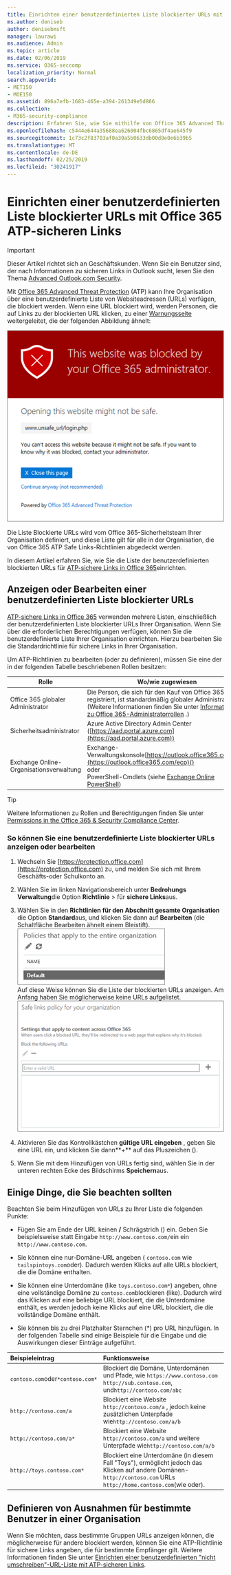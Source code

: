 ```yaml
---
title: Einrichten einer benutzerdefinierten Liste blockierter URLs mit Office 365 ATP-sicheren Links
ms.author: deniseb
author: denisebmsft
manager: laurawi
ms.audience: Admin
ms.topic: article
ms.date: 02/06/2019
ms.service: O365-seccomp
localization_priority: Normal
search.appverid:
- MET150
- MOE150
ms.assetid: 896a7efb-1683-465e-a394-261349e5d866
ms.collection:
- M365-security-compliance
description: Erfahren Sie, wie Sie mithilfe von Office 365 Advanced Threat Protection eine Liste blockierter URLs für Ihre Organisation einrichten. Die blockierten URLs gelten für e-Mail-Nachrichten und Office-Dokumente gemäß ihren Richtlinien für ATP Safe Links.
ms.openlocfilehash: c5444e644a35688ea626004fbc6865df4ae645f9
ms.sourcegitcommit: 1c73c2f83703af0a30a5b0633db00d8e0e6b39b5
ms.translationtype: MT
ms.contentlocale: de-DE
ms.lasthandoff: 02/25/2019
ms.locfileid: "30241917"
---
```

# <a name="set-up-a-custom-blocked-urls-list-using-office-365-atp-safe-links"></a>Einrichten einer benutzerdefinierten Liste blockierter URLs mit Office 365 ATP-sicheren Links

> [!IMPORTANT]
> Dieser Artikel richtet sich an Geschäftskunden. Wenn Sie ein Benutzer sind, der nach Informationen zu sicheren Links in Outlook sucht, lesen Sie den Thema [Advanced Outlook.com Security](https://support.office.com/article/advanced-outlook-com-security-for-office-365-subscribers-882d2243-eab9-4545-a58a-b36fee4a46e2).

Mit [Office 365 Advanced Threat Protection](office-365-atp.md) (ATP) kann Ihre Organisation über eine benutzerdefinierte Liste von Websiteadressen (URLs) verfügen, die blockiert werden. Wenn eine URL blockiert wird, werden Personen, die auf Links zu der blockierten URL klicken, zu einer [Warnungsseite](atp-safe-links-warning-pages.md) weitergeleitet, die der folgenden Abbildung ähnelt: 
  
![Diese Website ist blockiert](media/6b4bda2d-a1e6-419e-8b10-588e83c3af3f.png)
  
Die Liste Blockierte URLs wird vom Office 365-Sicherheitsteam Ihrer Organisation definiert, und diese Liste gilt für alle in der Organisation, die von Office 365 ATP Safe Links-Richtlinien abgedeckt werden. 
  
In diesem Artikel erfahren Sie, wie Sie die Liste der benutzerdefinierten blockierten URLs für [ATP-sichere Links in Office 365](atp-safe-links.md)einrichten.
  
## <a name="view-or-edit-a-custom-list-of-blocked-urls"></a>Anzeigen oder Bearbeiten einer benutzerdefinierten Liste blockierter URLs

[ATP-sichere Links in Office 365](atp-safe-links.md) verwenden mehrere Listen, einschließlich der benutzerdefinierten Liste blockierter URLs Ihrer Organisation. Wenn Sie über die erforderlichen Berechtigungen verfügen, können Sie die benutzerdefinierte Liste Ihrer Organisation einrichten. Hierzu bearbeiten Sie die Standardrichtlinie für sichere Links in Ihrer Organisation.

Um ATP-Richtlinien zu bearbeiten (oder zu definieren), müssen Sie eine der in der folgenden Tabelle beschriebenen Rollen besitzen: 

|Rolle  |Wo/wie zugewiesen  |
|---------|---------|
|Office 365 globaler Administrator |Die Person, die sich für den Kauf von Office 365 registriert, ist standardmäßig globaler Administrator. (Weitere Informationen finden Sie unter [Informationen zu Office 365-Administratorrollen](https://docs.microsoft.com/office365/admin/add-users/about-admin-roles) .)         |
|Sicherheitsadministrator |Azure Active Directory Admin Center ([https://aad.portal.azure.com](https://aad.portal.azure.com))|
|Exchange Online-Organisationsverwaltung |Exchange-Verwaltungskonsole[https://outlook.office365.com/ecp](https://outlook.office365.com/ecp)() <br>oder <br>  PowerShell-Cmdlets (siehe [Exchange Online PowerShell](https://docs.microsoft.com/powershell/exchange/exchange-online/exchange-online-powershell?view=exchange-ps)) |

> [!TIP]
> Weitere Informationen zu Rollen und Berechtigungen finden Sie unter [Permissions in the Office 365 &amp; Security Compliance Center](permissions-in-the-security-and-compliance-center.md).

### <a name="to-view-or-edit-a-custom-blocked-urls-list"></a>So können Sie eine benutzerdefinierte Liste blockierter URLs anzeigen oder bearbeiten
  
1. Wechseln Sie [https://protection.office.com](https://protection.office.com) zu, und melden Sie sich mit Ihrem Geschäfts-oder Schulkonto an. 
    
2. Wählen Sie im linken Navigationsbereich unter **Bedrohungs Verwaltung**die Option **Richtlinie** \> für **sichere Links**aus.
    
3. Wählen Sie in den **Richtlinien für den Abschnitt gesamte Organisation** die Option **Standard**aus, und klicken Sie dann auf **Bearbeiten** (die Schaltfläche Bearbeiten ähnelt einem Bleistift).<br/>![Klicken Sie auf Bearbeiten, um die Standardrichtlinie für den Schutz sicherer Links zu bearbeiten.](media/d08f9615-d947-4033-813a-d310ec2c8cca.png)<br/>Auf diese Weise können Sie die Liste der blockierten URLs anzeigen. Am Anfang haben Sie möglicherweise keine URLs aufgelistet.<br/>![Liste blockierter URLs in der Standardrichtlinie für sichere Links](media/575e1449-6191-40ac-b626-030a2fd3fb11.png)
  
4. Aktivieren Sie das Kontrollkästchen **gültige URL eingeben** , geben Sie eine URL ein, und klicken Sie dann**+** auf das Pluszeichen (). 

5. Wenn Sie mit dem Hinzufügen von URLs fertig sind, wählen Sie in der unteren rechten Ecke des Bildschirms **Speichern**aus.
    
## <a name="a-few-things-to-keep-in-mind"></a>Einige Dinge, die Sie beachten sollten

Beachten Sie beim Hinzufügen von URLs zu Ihrer Liste die folgenden Punkte: 

- Fügen Sie am Ende der URL keinen **/** Schrägstrich () ein. Geben Sie beispielsweise statt Eingabe `http://www.contoso.com/`ein ein `http://www.contoso.com`.
    
- Sie können eine nur-Domäne-URL angeben ( `contoso.com` wie `tailspintoys.com`oder). Dadurch werden Klicks auf alle URLs blockiert, die die Domäne enthalten.

- Sie können eine Unterdomäne (like `toys.contoso.com*`) angeben, ohne eine vollständige Domäne zu `contoso.com`blockieren (like). Dadurch wird das Klicken auf eine beliebige URL blockiert, die die Unterdomäne enthält, es werden jedoch keine Klicks auf eine URL blockiert, die die vollständige Domäne enthält.  
    
- Sie können bis zu drei Platzhalter Sternchen (\*) pro URL hinzufügen. In der folgenden Tabelle sind einige Beispiele für die Eingabe und die Auswirkungen dieser Einträge aufgeführt.
    
|**Beispieleintrag**|**Funktionsweise**|
|:-----|:-----|
|`contoso.com`oder`*contoso.com*`  <br/> |Blockiert die Domäne, Unterdomänen und Pfade, wie `https://www.contoso.com` `http://sub.contoso.com`, und`http://contoso.com/abc`  <br/> |
|`http://contoso.com/a`  <br/> |Blockiert eine Website `http://contoso.com/a` , jedoch keine zusätzlichen Unterpfade wie`http://contoso.com/a/b`  <br/> |
|`http://contoso.com/a*`  <br/> |Blockiert eine Website `http://contoso.com/a` und weitere Unterpfade wie`http://contoso.com/a/b`  <br/> |
|`http://toys.contoso.com*`  <br/> |Blockiert eine Unterdomäne (in diesem Fall "Toys"), ermöglicht jedoch das Klicken auf andere Domänen- `http://contoso.com` URLs `http://home.contoso.com`(wie oder).  <br/> |
   

## <a name="how-to-define-exceptions-for-certain-users-in-an-organization"></a>Definieren von Ausnahmen für bestimmte Benutzer in einer Organisation

Wenn Sie möchten, dass bestimmte Gruppen URLs anzeigen können, die möglicherweise für andere blockiert werden, können Sie eine ATP-Richtlinie für sichere Links angeben, die für bestimmte Empfänger gilt. Weitere Informationen finden Sie unter [Einrichten einer benutzerdefinierten "nicht umschreiben"-URL-Liste mit ATP-sicheren Links](set-up-a-custom-do-not-rewrite-urls-list-with-atp.md).
  

